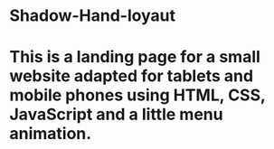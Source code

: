 # Shadow-Hand-loyaut
# This is a landing page for a small website adapted for tablets and mobile phones using HTML, CSS, JavaScript and a little menu animation.
